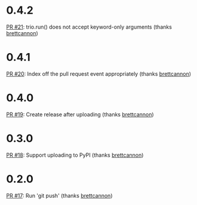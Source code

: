 # 0.4.2
[PR #21](https://github.com/brettcannon/release-often/pull/21): trio.run() does not accept keyword-only arguments (thanks [brettcannon](https://github.com/brettcannon))

# 0.4.1
[PR #20](https://github.com/brettcannon/release-often/pull/20): Index off the pull request event appropriately (thanks [brettcannon](https://github.com/brettcannon))

# 0.4.0
[PR #19](https://github.com/brettcannon/release-often/pull/19): Create release after uploading (thanks [brettcannon](https://github.com/brettcannon))

# 0.3.0
[PR #18](https://github.com/brettcannon/release-often/pull/18): Support uploading to PyPI (thanks [brettcannon](https://github.com/brettcannon))

# 0.2.0
[PR #17](https://github.com/brettcannon/release-often/pull/17): Run 'git push' (thanks [brettcannon](https://github.com/brettcannon))

